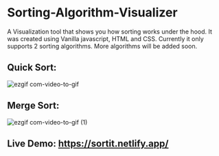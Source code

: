 # Sorting-Algorithm-Visualizer
A Visualization tool that shows you how sorting works under the hood. It was created using Vanilla javascript, HTML and CSS. Currently it only supports 2 sorting algorithms. More algorithms will be added soon.

## Quick Sort:
![ezgif com-video-to-gif](https://user-images.githubusercontent.com/50319868/81467606-cb06ae00-91a7-11ea-8dfe-df45095f358f.gif)


## Merge Sort:
![ezgif com-video-to-gif (1)](https://user-images.githubusercontent.com/50319868/81467701-7ca5df00-91a8-11ea-8d71-0599feb1c42a.gif)

## Live Demo: https://sortit.netlify.app/
